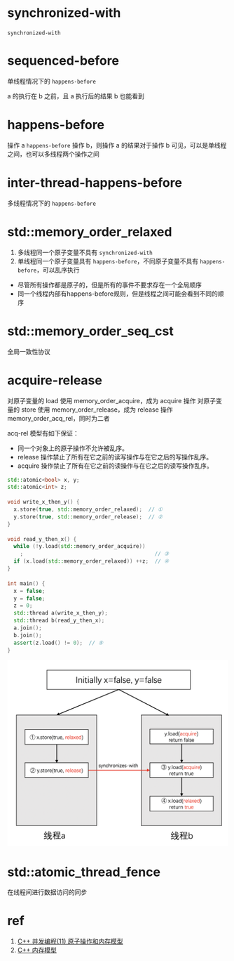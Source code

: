 # synchronized-with

`synchronized-with` 

# sequenced-before

单线程情况下的 `happens-before`

a 的执行在 b 之前，且 a 执行后的结果 b 也能看到

# happens-before

操作 a `happens-before` 操作 b，则操作 a 的结果对于操作 b 可见，可以是单线程之间，也可以多线程两个操作之间

# inter-thread-happens-before

多线程情况下的 `happens-before`

# std::memory_order_relaxed

1. 多线程同一个原子变量不具有 `synchronized-with` 
2. 单线程同一个原子变量具有 `happens-before`，不同原子变量不具有 `happens-before`，可以乱序执行

- 尽管所有操作都是原子的，但是所有的事件不要求存在一个全局顺序
- 同一个线程内部有happens-before规则，但是线程之间可能会看到不同的顺序

# std::memory_order_seq_cst

全局一致性协议

# acquire-release

对原子变量的 load 使用 memory_order_acquire，成为 acquire 操作
对原子变量的 store 使用 memory_order_release，成为 release 操作
memory_order_acq_rel，同时为二者


acq-rel 模型有如下保证：

- 同一个对象上的原子操作不允许被乱序。
- release 操作禁止了所有在它之前的读写操作与在它之后的写操作乱序。
- acquire 操作禁止了所有在它之前的读操作与在它之后的读写操作乱序。

```cpp
std::atomic<bool> x, y;
std::atomic<int> z;

void write_x_then_y() {
  x.store(true, std::memory_order_relaxed);  // ①
  y.store(true, std::memory_order_release);  // ②
}

void read_y_then_x() {
  while (!y.load(std::memory_order_acquire))
    ;                                          // ③
  if (x.load(std::memory_order_relaxed)) ++z;  // ④
}

int main() {
  x = false;
  y = false;
  z = 0;
  std::thread a(write_x_then_y);
  std::thread b(read_y_then_x);
  a.join();
  b.join();
  assert(z.load() != 0);  // ⑤
}
```

![](../image/rel-acq.png)

# std::atomic_thread_fence

在线程间进行数据访问的同步

# ref

1. [C++ 并发编程(11) 原子操作和内存模型](https://www.bilibili.com/video/BV1m84y1d7rS)
2. [C++ 内存模型](https://paul.pub/cpp-memory-model/)